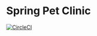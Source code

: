 # Spring Pet Clinic

[![CircleCI](https://circleci.com/gh/Yoricha/spring-pet-clinic/tree/master.svg?style=svg)](https://circleci.com/gh/Yoricha/spring-pet-clinic/tree/master)
